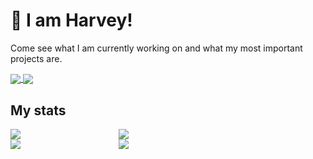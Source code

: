 # 👋 I am Harvey!

Come see what I am currently working on and what my most important projects are.

<a href="https://github.com/Gerald12344/.HarveyLanguage">
  <!-- Change the `github-readme-stats.anuraghazra1.vercel.app` to `github-readme-stats.vercel.app`  -->
  <img align="center" src="https://github-readme-stats-anuraghazra1.vercel.app/api/pin/?username=Gerald12344&repo=.Harvey&theme=dark" />
</a>
<a href="https://github.com/Gerald12344/GCSE_Machine_Learning_Neural_Network">
  <!-- Change the `github-readme-stats.anuraghazra1.vercel.app` to `github-readme-stats.vercel.app`  -->
  <img align="center" src="https://github-readme-stats-anuraghazra1.vercel.app/api/pin/?username=Gerald12344&repo=GCSE_Machine_Learning&theme=dark" />
</a>

## My stats
<div style="display: grid;grid-template-columns: auto auto auto;">
  <a href="https://github.com/Gerald12344">
    <!-- Change the `github-readme-stats.anuraghazra1.vercel.app` to `github-readme-stats.vercel.app`  -->
    <img align="center" src="https://streak-stats.demolab.com?user=Gerald12344&theme=dark" />
  </a>  

  <a href="https://github.com/Gerald12344">
    <img align="center" src="https://github-readme-stats.vercel.app/api?username=Gerald12344&show_icons=true&theme=dark&count_private=true"></img>
    <a href="https://github.com/Gerald12344/" />
  </a>


  <a href="https://github.com/Gerald12344">
    <!-- Change the `github-readme-stats.anuraghazra1.vercel.app` to `github-readme-stats.vercel.app`  -->
    <img align="center" src="https://github-readme-stats.vercel.app/api/wakatime?username=Gerald12344&theme=dark&layout=compact" />
  </a>    
  <a href="https://github.com/Gerald12344" style="width:100%;height:100%">
    <!-- Change the `github-readme-stats.anuraghazra1.vercel.app` to `github-readme-stats.vercel.app`  -->
    <img align="center" src="https://github-readme-stats.vercel.app/api/top-langs/?username=Gerald12344&hide=python&langs_count=12a&theme=dark&layout=compact" />
  </a>
</div>
